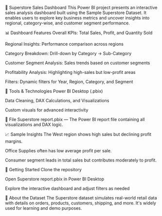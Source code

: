 🛒 Superstore Sales Dashboard
This Power BI project presents an interactive sales analysis dashboard built using the Sample Superstore Dataset. It enables users to explore key business metrics and uncover insights into regional, category-wise, and customer segment performance.

📊 Dashboard Features
Overall KPIs: Total Sales, Profit, and Quantity Sold

Regional Insights: Performance comparison across regions

Category Breakdown: Drill-down by Category → Sub-Category

Customer Segment Analysis: Sales trends based on customer segments

Profitability Analysis: Highlighting high-sales but low-profit areas

Filters: Dynamic filters for Year, Region, Category, and Segment

🧰 Tools & Technologies
Power BI Desktop (.pbix)

Data Cleaning, DAX Calculations, and Visualizations

Custom visuals for advanced interactivity

📁 File
Superstore report.pbix — The Power BI report file containing all visualizations and DAX logic.

📈 Sample Insights
The West region shows high sales but declining profit margins.

Office Supplies often has low average profit per sale.

Consumer segment leads in total sales but contributes moderately to profit.

🚀 Getting Started
Clone the repository

Open Superstore report.pbix in Power BI Desktop

Explore the interactive dashboard and adjust filters as needed

📌 About the Dataset
The Superstore dataset simulates real-world retail data with details on orders, products, customers, shipping, and more. It's widely used for learning and demo purposes.

